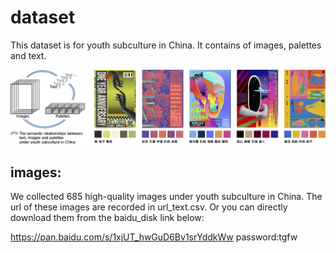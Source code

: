 # dataset
This dataset is for youth subculture in China. It contains of images, palettes and text. 

![dataset](../pic/dataset.jpg)

## images:

We collected 685 high-quality images under youth subculture in China. The url of these images are recorded in url_text.csv. Or you can directly download them from the baidu_disk link below:

https://pan.baidu.com/s/1xjUT_hwGuD6Bv1srYddkWw  password:tgfw 
